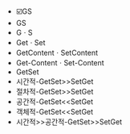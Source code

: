 - ☑️GS
- GS
- GㆍS
- GetㆍSet
- GetContentㆍSetContent
- Get-ContentㆍSet-Content
- GetSet
- 시간적-GetSet>>SetGet
- 절차적-GetSet>>SetGet
- 공간적-GetSet<<SetGet
- 객체적-GetSet<<SetGet
- 시간적>>공간적-GetSet>>SetGet